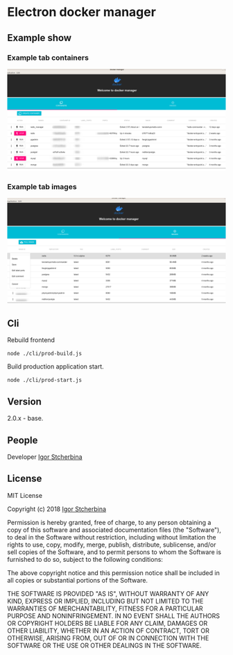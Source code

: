 # Electron docker manager
## Example show
### Example tab containers
![Password storage screenshot](https://raw.githubusercontent.com/eagle7410/electron_docker_manager/v2.0.12^/docs-attach/cont.png)
### Example tab images
![Password storage screenshot](https://raw.githubusercontent.com/eagle7410/electron_docker_manager/v2.0.12^/docs-attach/img.png)
## Cli

Rebuild frontend
```
node ./cli/prod-build.js
```

Build production application start.
```
node ./cli/prod-start.js
```

## Version
2.0.x - base.

## People
Developer [Igor Stcherbina](https://github.com/eagle7410)

## License

MIT License

Copyright (c) 2018 [Igor Stcherbina](https://github.com/eagle7410)

Permission is hereby granted, free of charge, to any person obtaining a copy
of this software and associated documentation files (the "Software"), to deal
in the Software without restriction, including without limitation the rights
to use, copy, modify, merge, publish, distribute, sublicense, and/or sell
copies of the Software, and to permit persons to whom the Software is
furnished to do so, subject to the following conditions:

The above copyright notice and this permission notice shall be included in all
copies or substantial portions of the Software.

THE SOFTWARE IS PROVIDED "AS IS", WITHOUT WARRANTY OF ANY KIND, EXPRESS OR
IMPLIED, INCLUDING BUT NOT LIMITED TO THE WARRANTIES OF MERCHANTABILITY,
FITNESS FOR A PARTICULAR PURPOSE AND NONINFRINGEMENT. IN NO EVENT SHALL THE
AUTHORS OR COPYRIGHT HOLDERS BE LIABLE FOR ANY CLAIM, DAMAGES OR OTHER
LIABILITY, WHETHER IN AN ACTION OF CONTRACT, TORT OR OTHERWISE, ARISING FROM,
OUT OF OR IN CONNECTION WITH THE SOFTWARE OR THE USE OR OTHER DEALINGS IN THE
SOFTWARE.
